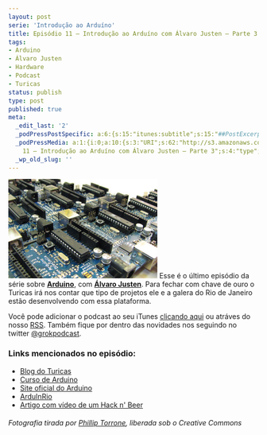 ```yaml
---
layout: post
serie: 'Introdução ao Arduíno'
title: Episódio 11 – Introdução ao Arduíno com Álvaro Justen – Parte 3
tags:
- Arduino
- Álvaro Justen
- Hardware
- Podcast
- Turicas
status: publish
type: post
published: true
meta:
  _edit_last: '2'
  _podPressPostSpecific: a:6:{s:15:"itunes:subtitle";s:15:"##PostExcerpt##";s:14:"itunes:summary";s:15:"##PostExcerpt##";s:15:"itunes:keywords";s:17:"##WordPressCats##";s:13:"itunes:author";s:10:"##Global##";s:15:"itunes:explicit";s:7:"Default";s:12:"itunes:block";s:7:"Default";}
  _podPressMedia: a:1:{i:0;a:10:{s:3:"URI";s:62:"http://s3.amazonaws.com/grokpodcast/grokpodcast-11-arduino.mp3";s:5:"title";s:72:"Episódio
    11 – Introdução ao Arduíno com Álvaro Justen – Parte 3";s:4:"type";s:9:"audio_mp3";s:4:"size";s:8:"14372324";s:8:"duration";s:5:"14:53";s:12:"previewImage";s:77:"http://grokpodcast.com/wp-content/plugins/podpress/images/vpreview_center.png";s:10:"dimensionW";s:1:"0";s:10:"dimensionH";s:1:"0";s:3:"rss";s:2:"on";s:4:"atom";s:2:"on";}}
  _wp_old_slug: ''
---
```

<img class="alignleft size-full wp-image-73" title="Um monte de Arduinos" src="/images/2010/11/arduino3.jpg" alt="" width="300" height="200" /> Esse é o último episódio da série sobre <strong><a href="http://arduino.cc" target="_blank">Arduino</a></strong>, com <strong><a href="http://twitter.com/turicas">Álvaro Justen</a></strong>. Para fechar com chave de ouro o Turicas irá nos contar que tipo de projetos ele e a galera do Rio de Janeiro estão desenvolvendo com essa plataforma.

Você pode adicionar o podcast ao seu iTunes <a href="http://itunes.apple.com/us/podcast/grok-podcast/id393122038" target="_blank">clicando aqui</a> ou atráves do nosso <a href="http://grokpodcast.com/feed/" target="_blank">RSS</a>. Também fique por dentro das novidades nos seguindo no twitter <a href="http://twitter.com/GrokPodcast" target="_blank">@grokpodcast</a>.
<h3>Links mencionados no episódio:</h3>
<ul>
	<li><a href="http://justen.eng.br/" target="_blank">Blog do Turicas</a></li>
	<li><a href="http://www.cursodearduino.com.br/" target="_blank">Curso de Arduino</a></li>
	<li><a href="http://arduino.cc" target="_blank">Site oficial do Arduino</a></li>
	<li><a href="http://ArduInRio.cc/" target="_blank">ArduInRio</a></li>
	<li><a href="http://blog.justen.eng.br/2010/03/arduino-hack-n-beer-sunday-foi.html">Artigo com vídeo de um Hack n' Beer</a></li>
</ul>
<h6>Fotografia tirada por <a href="http://www.flickr.com/photos/pmtorrone/2088974416/" target="_blank">Phillip Torrone</a>, liberada sob o Creative Commons</h6>
